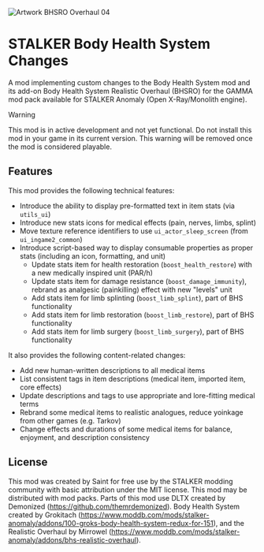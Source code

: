 ![Artwork BHSRO Overhaul 04](https://github.com/augustsaintfreytag/stalker-bhs-changes/assets/7656669/b7c084f4-1184-4ef8-a522-896a37c01a99)

# STALKER Body Health System Changes

A mod implementing custom changes to the Body Health System mod and its add-on Body Health System Realistic Overhaul (BHSRO) for the GAMMA mod pack available for STALKER Anomaly (Open X-Ray/Monolith engine).

> [!WARNING]
> This mod is in active development and not yet functional.
> Do not install this mod in your game in its current version.
> This warning will be removed once the mod is considered playable.

## Features

This mod provides the following technical features:

- Introduce the ability to display pre-formatted text in item stats (via `utils_ui`)
- Introduce new stats icons for medical effects (pain, nerves, limbs, splint)
- Move texture reference identifiers to use `ui_actor_sleep_screen` (from `ui_ingame2_common`)
- Introduce script-based way to display consumable properties as proper stats (including an icon, formatting, and unit)
  - Update stats item for health restoration (`boost_health_restore`) with a new medically inspired unit (PAR/h)
  - Update stats item for damage resistance (`boost_damage_immunity`), rebrand as analgesic (painkilling) effect with new "levels" unit
  - Add stats item for limb splinting (`boost_limb_splint`), part of BHS functionality
  - Add stats item for limb restoration (`boost_limb_restore`), part of BHS functionality
  - Add stats item for limb surgery (`boost_limb_surgery`), part of BHS functionality

It also provides the following content-related changes:

- Add new human-written descriptions to all medical items
- List consistent tags in item descriptions (medical item, imported item, core effects)
- Update descriptions and tags to use appropriate and lore-fitting medical terms
- Rebrand some medical items to realistic analogues, reduce yoinkage from other games (e.g. Tarkov)
- Change effects and durations of some medical items for balance, enjoyment, and description consistency

## License

This mod was created by Saint for free use by the STALKER modding community with basic attribution under the MIT license. This mod may be distributed with mod packs. Parts of this mod use DLTX created by Demonized (https://github.com/themrdemonized). Body Health System created by Grokitach (https://www.moddb.com/mods/stalker-anomaly/addons/100-groks-body-health-system-redux-for-151), and the Realistic Overhaul by Mirrowel (https://www.moddb.com/mods/stalker-anomaly/addons/bhs-realistic-overhaul).
